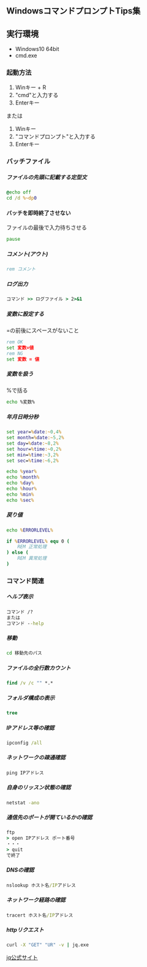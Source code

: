 ## WindowsコマンドプロンプトTips集

## 実行環境

+ Windows10 64bit
+ cmd.exe

### 起動方法
1. Winキー + R
1. "cmd"と入力する
1. Enterキー 

または

1. Winキー
1. "コマンドプロンプト"と入力する
1. Enterキー

### バッチファイル
##### ファイルの先頭に記載する定型文
```bat
@echo off
cd /d %~dp0
```
#### バッチを即時終了させない
ファイルの最後で入力待ちさせる
```bat
pause
```
##### コメント(アウト)
```bat
rem コメント
```
##### ログ出力
```bat
コマンド >> ログファイル > 2>&1
```
##### 変数に設定する
=の前後にスペースがないこと
```bat
rem OK
set 変数=値
rem NG
set 変数 = 値
```
##### 変数を扱う
%で括る
```bat
echo %変数%
```
##### 年月日時分秒
```bat
set year=%date:~0,4%
set month=%date:~5,2%
set day=%date:~8,2%
set hour=%time:~0,2%
set min=%time:~3,2%
set sec=%time:~6,2%

echo %year%
echo %month%
echo %day%
echo %hour%
echo %min%
echo %sec%
```
##### 戻り値
```bat
echo %ERRORLEVEL%

if %ERRORLEVEL% equ 0 (
    REM 正常処理
) else (
    REM 異常処理
)
```

### コマンド関連
##### ヘルプ表示
```bat
コマンド /?
または
コマンド --help
```
##### 移動
```bat
cd 移動先のパス
```
##### ファイルの全行数カウント
```bat
find /v /c "" *.*
```
##### フォルダ構成の表示
```bat
tree
```
##### IPアドレス等の確認
```bat
ipconfig /all
```
##### ネットワークの疎通確認
```bat
ping IPアドレス
```
##### 自身のリッスン状態の確認
```bat
netstat -ano
```
##### 通信先のポートが開ているかの確認
```bat
ftp
> open IPアドレス ポート番号
・・・
> quit
で終了
```
##### DNSの確認
```bat
nslookup ホスト名/IPアドレス
```
##### ネットワーク経路の確認
```bat
tracert ホスト名/IPアドレス
```
##### httpリクエスト
```bat
curl -X "GET" "UR" -v | jq.exe
```
[jq公式サイト](https://stedolan.github.io/jq/)
